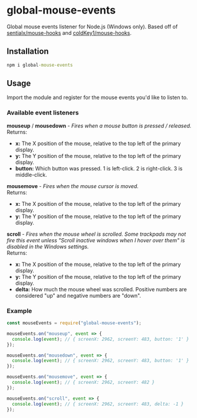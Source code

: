 # global-mouse-events

Global mouse events listener for Node.js (Windows only). Based off of [sentialx/mouse-hooks](https://github.com/sentialx/mouse-hooks) and [coldKey1/mouse-hooks](https://github.com/coldKey1/mouse-hooks).

## Installation

```cmd
npm i global-mouse-events
```

## Usage
Import the module and register for the mouse events you'd like to listen to.

### Available event listeners

**mouseup** / **mousedown** - *Fires when a mouse button is pressed / released.*\
Returns:
- **x:** The X position of the mouse, relative to the top left of the primary display.
- **y:** The Y position of the mouse, relative to the top left of the primary display.
- **button:** Which button was pressed. 1 is left-click. 2 is right-click. 3 is middle-click.

**mousemove** - *Fires when the mouse cursor is moved.*\
Returns:
- **x:** The X position of the mouse, relative to the top left of the primary display.
- **y:** The Y position of the mouse, relative to the top left of the primary display.

**scroll** - *Fires when the mouse wheel is scrolled. Some trackpads may not fire this event unless "Scroll inactive windows when I hover over them" is disabled in the Windows settings.*\
Returns:
- **x:** The X position of the mouse, relative to the top left of the primary display.
- **y:** The Y position of the mouse, relative to the top left of the primary display.
- **delta:** How much the mouse wheel was scrolled. Positive numbers are considered "up" and negative numbers are "down".

### Example

```js
const mouseEvents = require("global-mouse-events");

mouseEvents.on("mouseup", event => {
  console.log(event); // { screenX: 2962, screenY: 483, button: '1' }
});

mouseEvents.on("mousedown", event => {
  console.log(event); // { screenX: 2962, screenY: 483, button: '1' }
});

mouseEvents.on("mousemove", event => {
  console.log(event); // { screenX: 2962, screenY: 482 }
});

mouseEvents.on("scroll", event => {
  console.log(event); // { screenX: 2962, screenY: 483, delta: -1 }
});
```
